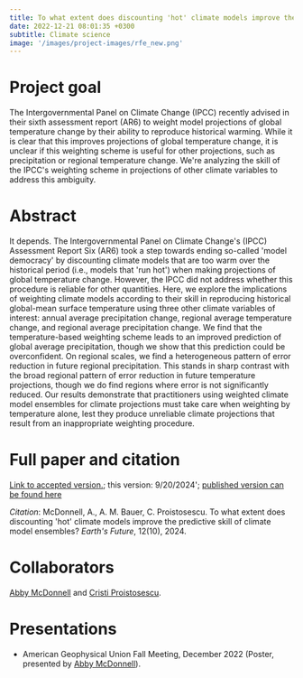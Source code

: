 ```yaml
---
title: To what extent does discounting 'hot' climate models improve the predictive skill of climate model ensembles?
date: 2022-12-21 08:01:35 +0300
subtitle: Climate science
image: '/images/project-images/rfe_new.png'
---
```


# Project goal 
The Intergovernmental Panel on Climate Change (IPCC) recently advised in their sixth assessment report (AR6) to weight model projections of global temperature change by their ability to reproduce historical warming. While it is clear that this improves projections of global temperature change, it is unclear if this weighting scheme is useful for other projections, such as precipitation or regional temperature change. We're analyzing the skill of the IPCC's weighting scheme in projections of other climate variables to address this ambiguity.

# Abstract
It depends. The Intergovernmental Panel on Climate Change's (IPCC) Assessment Report Six (AR6) took a step towards ending so-called 'model democracy' by discounting climate models that are too warm over the historical period (i.e., models that 'run hot') when making projections of global temperature change. However, the IPCC did not address whether this procedure is reliable for other quantities. Here, we explore the implications of weighting climate models according to their skill in reproducing historical global-mean surface temperature using three other climate variables of interest: annual average precipitation change, regional average temperature change, and regional average precipitation change. We find that the temperature-based weighting scheme leads to an improved prediction of global average precipitation, though we show that this prediction could be overconfident. On regional scales, we find a heterogeneous pattern of error reduction in future regional precipitation. This stands in sharp contrast with the broad regional pattern of error reduction in future temperature projections, though we do find regions where error is not significantly reduced. Our results demonstrate that practitioners using weighted climate model ensembles for climate projections must take care when weighting by temperature alone, lest they produce unreliable climate projections that result from an inappropriate weighting procedure.

# Full paper and citation
[Link to accepted version.](/files/papers/model-weighting/MBP-ToWhatExtent-EarthsFuture-Final.pdf); this version: 9/20/2024'; [published version can be found here](https://agupubs.onlinelibrary.wiley.com/doi/10.1029/2024EF004844)

_Citation_: McDonnell, A., A. M. Bauer, C. Proistosescu. To what extent does discounting 'hot' climate models improve the predictive skill of climate model ensembles? *Earth's Future*, 12(10), 2024.

# Collaborators
[Abby McDonnell](https://cdds-at-uiuc.github.io/team/abby-mcdonnell/) and [Cristi Proistosescu](https://cdds-at-uiuc.github.io/team/cristi-proistosescu/).

# Presentations
- American Geophysical Union Fall Meeting, December 2022 (Poster, presented by [Abby McDonnell](https://cdds-at-uiuc.github.io/team/abby-mcdonnell/)).